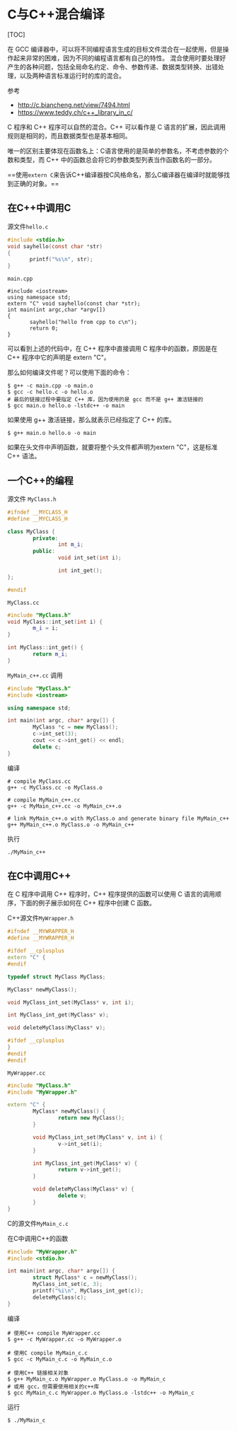 

# C与C++混合编译



[TOC]

在 GCC 编译器中，可以将不同编程语言生成的目标文件混合在一起使用，但是操作起来非常的困难，因为不同的编程语言都有自己的特性。 混合使用时要处理好产生的各种问题，包括全局命名约定、命令、参数传递、数据类型转换、出错处理，以及两种语言标准运行时的库的混合。

参考

- http://c.biancheng.net/view/7494.html
- https://www.teddy.ch/c++_library_in_c/



C 程序和 C++ 程序可以自然的混合。C++ 可以看作是 C 语言的扩展，因此调用规则是相同的，而且数据类型也是基本相同。

唯一的区别主要体现在函数名上：C语言使用的是简单的参数名，不考虑参数的个数和类型，而 C++ 中的函数总会将它的参数类型列表当作函数名的一部分。

==使用`extern C`来告诉C++编译器按C风格命名，那么C编译器在编译时就能够找到正确的对象。==

## 在C++中调用C

源文件`hello.c`

```c
#include <stdio.h>
void sayhello(const char *str)
{
       printf("%s\n", str);
}
```

`main.cpp`

```shell
#include <iostream>
using namespace std;
extern "C" void sayhello(const char *str);
int main(int argc,char *argv[])
{
       sayhello("hello from cpp to c\n");
       return 0;
}
```

可以看到上述的代码中，在 C++ 程序中直接调用 C 程序中的函数，原因是在 C++ 程序中它的声明是 extern "C"。

那么如何编译文件呢？可以使用下面的命令：

```shell
$ g++ -c main.cpp -o main.o
$ gcc -c hello.c -o hello.o
# 最后的链接过程中要指定 C++ 库，因为使用的是 gcc 而不是 g++ 激活链接的
$ gcc main.o hello.o -lstdc++ -o main
```



如果使用 g++ 激活链接，那么就表示已经指定了 C++ 的库。

```shell
$ g++ main.o hello.o -o main
```



如果在头文件中声明函数，就要将整个头文件都声明为extern "C"，这是标准 C++ 语法。

## 一个C++的编程

源文件 `MyClass.h`

```c++
#ifndef __MYCLASS_H
#define __MYCLASS_H

class MyClass {
        private:
                int m_i;
        public:
                void int_set(int i);

                int int_get();
};

#endif
```

`MyClass.cc`

```c++
#include "MyClass.h"
void MyClass::int_set(int i) {
        m_i = i;
}

int MyClass::int_get() {
        return m_i;
}
```

`MyMain_c++.cc` 调用

```c++
#include "MyClass.h"
#include <iostream>

using namespace std;

int main(int argc, char* argv[]) {
        MyClass *c = new MyClass();
        c->int_set(3);
        cout << c->int_get() << endl;
        delete c;
}
```

编译

```shell
# compile MyClass.cc
g++ -c MyClass.cc -o MyClass.o

# compile MyMain_c++.cc
g++ -c MyMain_c++.cc -o MyMain_c++.o

# link MyMain_c++.o with MyClass.o and generate binary file MyMain_c++
g++ MyMain_c++.o MyClass.o -o MyMain_c++
```

执行

```sh
./MyMain_c++
```

## 在C中调用C++

在 C 程序中调用 C++ 程序时，C++ 程序提供的函数可以使用 C 语言的调用顺序，下面的例子展示如何在 C++ 程序中创建 C 函数。

C++源文件`MyWrapper.h`

```c++
#ifndef __MYWRAPPER_H
#define __MYWRAPPER_H

#ifdef __cplusplus
extern "C" {
#endif

typedef struct MyClass MyClass;

MyClass* newMyClass();

void MyClass_int_set(MyClass* v, int i);

int MyClass_int_get(MyClass* v);

void deleteMyClass(MyClass* v);

#ifdef __cplusplus
}
#endif
#endif
```

`MyWrapper.cc`

```c++
#include "MyClass.h"
#include "MyWrapper.h"

extern "C" {
        MyClass* newMyClass() {
                return new MyClass();
        }

        void MyClass_int_set(MyClass* v, int i) {
                v->int_set(i);
        }

        int MyClass_int_get(MyClass* v) {
                return v->int_get();
        }

        void deleteMyClass(MyClass* v) {
                delete v;
        }
}
```

C的源文件`MyMain_c.c`

在C中调用C++的函数

```c
#include "MyWrapper.h"
#include <stdio.h>

int main(int argc, char* argv[]) {
        struct MyClass* c = newMyClass();
        MyClass_int_set(c, 3);
        printf("%i\n", MyClass_int_get(c));
        deleteMyClass(c);
}
```

编译

```shell
# 使用C++ compile MyWrapper.cc
$ g++ -c MyWrapper.cc -o MyWrapper.o

# 使用C compile MyMain_c.c
$ gcc -c MyMain_c.c -o MyMain_c.o

# 使用C++ 链接相关对象
$ g++ MyMain_c.o MyWrapper.o MyClass.o -o MyMain_c
# 或用 gcc，但需要使用相关的c++库
$ gcc MyMain_c.c MyWrapper.o MyClass.o -lstdc++ -o MyMain_c
```

运行

```shell
$ ./MyMain_c
```



